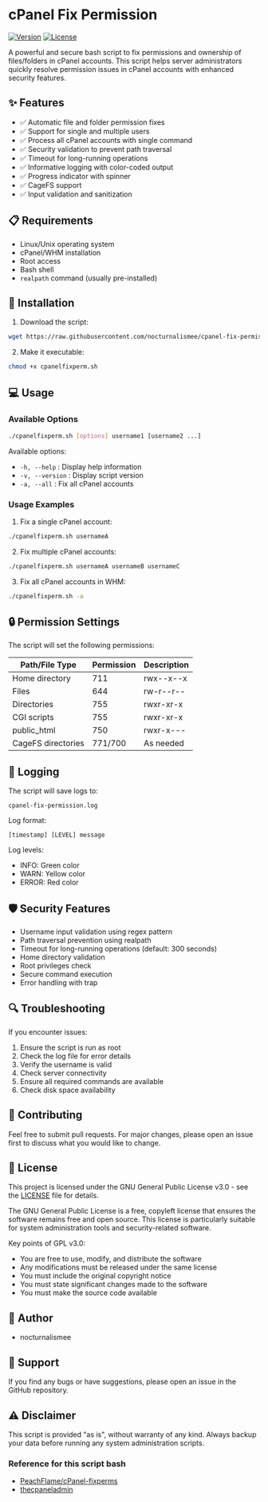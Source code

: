 # cPanel Fix Permission

[![Version](https://img.shields.io/badge/version-0.1-blue.svg)](https://github.com/nocturnalismee/cpanel-fix-permission)
[![License](https://img.shields.io/badge/license-GPLv3-green.svg)](LICENSE)

A powerful and secure bash script to fix permissions and ownership of files/folders in cPanel accounts. This script helps server administrators quickly resolve permission issues in cPanel accounts with enhanced security features.

## ✨ Features

- ✅ Automatic file and folder permission fixes
- ✅ Support for single and multiple users
- ✅ Process all cPanel accounts with single command
- ✅ Security validation to prevent path traversal
- ✅ Timeout for long-running operations
- ✅ Informative logging with color-coded output
- ✅ Progress indicator with spinner
- ✅ CageFS support
- ✅ Input validation and sanitization

## 📋 Requirements

- Linux/Unix operating system
- cPanel/WHM installation
- Root access
- Bash shell
- `realpath` command (usually pre-installed)

## 🚀 Installation

1. Download the script:

```bash
wget https://raw.githubusercontent.com/nocturnalismee/cpanel-fix-permission/main/cpanelfixperm.sh
```

2. Make it executable:

```bash
chmod +x cpanelfixperm.sh
```

## 💻 Usage

### Available Options

```bash
./cpanelfixperm.sh [options] username1 [username2 ...]
```

Available options:

- `-h, --help` : Display help information
- `-v, --version` : Display script version
- `-a, --all` : Fix all cPanel accounts

### Usage Examples

1. Fix a single cPanel account:

```bash
./cpanelfixperm.sh usernameA
```

2. Fix multiple cPanel accounts:

```bash
./cpanelfixperm.sh usernameA usernameB usernameC
```

3. Fix all cPanel accounts in WHM:

```bash
./cpanelfixperm.sh -a
```

## 🔒 Permission Settings

The script will set the following permissions:

| Path/File Type     | Permission | Description |
| ------------------ | ---------- | ----------- |
| Home directory     | 711        | rwx--x--x   |
| Files              | 644        | rw-r--r--   |
| Directories        | 755        | rwxr-xr-x   |
| CGI scripts        | 755        | rwxr-xr-x   |
| public_html        | 750        | rwxr-x---   |
| CageFS directories | 771/700    | As needed   |

## 📝 Logging

The script will save logs to:

```
cpanel-fix-permission.log
```

Log format:

```
[timestamp] [LEVEL] message
```

Log levels:

- INFO: Green color
- WARN: Yellow color
- ERROR: Red color

## 🛡️ Security Features

- Username input validation using regex pattern
- Path traversal prevention using realpath
- Timeout for long-running operations (default: 300 seconds)
- Home directory validation
- Root privileges check
- Secure command execution
- Error handling with trap

## 🔍 Troubleshooting

If you encounter issues:

1. Ensure the script is run as root
2. Check the log file for error details
3. Verify the username is valid
4. Check server connectivity
5. Ensure all required commands are available
6. Check disk space availability

## 🤝 Contributing

Feel free to submit pull requests. For major changes, please open an issue first to discuss what you would like to change.

## 📄 License

This project is licensed under the GNU General Public License v3.0 - see the [LICENSE](LICENSE) file for details.

The GNU General Public License is a free, copyleft license that ensures the software remains free and open source. This license is particularly suitable for system administration tools and security-related software.

Key points of GPL v3.0:

- You are free to use, modify, and distribute the software
- Any modifications must be released under the same license
- You must include the original copyright notice
- You must state significant changes made to the software
- You must make the source code available

## 👤 Author

- nocturnalismee

## 💬 Support

If you find any bugs or have suggestions, please open an issue in the GitHub repository.

## ⚠️ Disclaimer

This script is provided "as is", without warranty of any kind. Always backup your data before running any system administration scripts.

### Reference for this script bash

- [PeachFlame/cPanel-fixperms](https://github.com/PeachFlame/cPanel-fixperms)
- [thecpaneladmin](https://www.thecpaneladmin.com/fix-account-permissions/)
